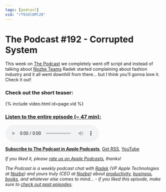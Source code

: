 ```yaml
---
tags: [podcast]
vid: "rT934lUMl28"
---
```


# The Podcast #192 - Corrupted System

This week on [The Podcast][p] we completely went off script and instead of talking about [Nozbe Teams](https://nozbe.com/teams) Radek started complaining about fashion industry and it all went downhill from there... but I think you’ll gonna love it. Check it out!

### Check out the short teaser:

{% include video.html id=page.vid %}

<!--More-->

### [Listen to the entire episode (~ 47 min):][e]

<audio controls>
<source src="https://files.nozbe.com/podcast/192.mp3" type="audio/mpeg">
</audio>

**[Subscribe to The Podcast in Apple Podcasts][i]**, [Get RSS][rss], [YouTube][y]

*If you liked it, please [rate us on Apple Podcasts][i], thanks!*

*The Podcast is a weekly podcast chat with [Radek][r] (VP Apple Technologies at [Nozbe][n]) and yours truly (CEO at [Nozbe][n]) about [productivity](/tag/productivity), [business](/tag/business), [books](/tag/books), and whatever else comes to mind... - if you liked this episode, make sure to [check out past episodes](/tag/podcast).*

[y]: https://www.youtube.com/channel/UCkWk8xKe3pq_87io7CXBCgQ
[rss]: https://thepodcast.fm/episodes?format=RSS
[e]: https://thepodcast.fm/episodes/192

[p]: https://thepodcast.fm/
[n]: https://nozbe.com/
[r]: https://radex.io/
[i]: https://itunes.apple.com/podcast/the-podcast/id1012329770
[o]: https://ipadonly.com

[pm]: http://productivemag.com/